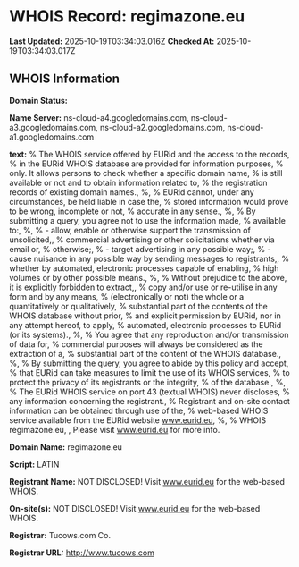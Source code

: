 # WHOIS Record: regimazone.eu

**Last Updated:** 2025-10-19T03:34:03.016Z
**Checked At:** 2025-10-19T03:34:03.017Z

## WHOIS Information

**Domain Status:** 

**Name Server:** ns-cloud-a4.googledomains.com, ns-cloud-a3.googledomains.com, ns-cloud-a2.googledomains.com, ns-cloud-a1.googledomains.com

**text:** % The WHOIS service offered by EURid and the access to the records, % in the EURid WHOIS database are provided for information purposes, % only. It allows persons to check whether a specific domain name, % is still available or not and to obtain information related to, % the registration records of existing domain names., %, % EURid cannot, under any circumstances, be held liable in case the, % stored information would prove to be wrong, incomplete or not, % accurate in any sense., %, % By submitting a query, you agree not to use the information made, % available to:, %, % - allow, enable or otherwise support the transmission of unsolicited,, %   commercial advertising or other solicitations whether via email or, %   otherwise;, % - target advertising in any possible way;, % - cause nuisance in any possible way by sending messages to registrants,, %   whether by automated, electronic processes capable of enabling, %   high volumes or by other possible means., %, % Without prejudice to the above, it is explicitly forbidden to extract,, % copy and/or use or re-utilise in any form and by any means, % (electronically or not) the whole or a quantitatively or qualitatively, % substantial part of the contents of the WHOIS database without prior, % and explicit permission by EURid, nor in any attempt hereof, to apply, % automated, electronic processes to EURid (or its systems)., %, % You agree that any reproduction and/or transmission of data for, % commercial purposes will always be considered as the extraction of a, % substantial part of the content of the WHOIS database., %, % By submitting the query, you agree to abide by this policy and accept, % that EURid can take measures to limit the use of its WHOIS services, % to protect the privacy of its registrants or the integrity, % of the database., %, % The EURid WHOIS service on port 43 (textual WHOIS) never discloses, % any information concerning the registrant., % Registrant and on-site contact information can be obtained through use of the, % web-based WHOIS service available from the EURid website www.eurid.eu, %, % WHOIS regimazone.eu, , Please visit www.eurid.eu for more info.

**Domain Name:** regimazone.eu

**Script:** LATIN

**Registrant Name:** NOT DISCLOSED! Visit www.eurid.eu for the web-based WHOIS.

**On-site(s):** NOT DISCLOSED! Visit www.eurid.eu for the web-based WHOIS.

**Registrar:** Tucows.com Co.

**Registrar URL:** http://www.tucows.com


